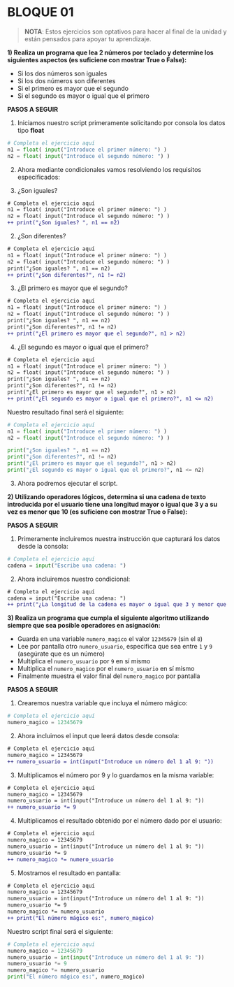 # BLOQUE 01

> **NOTA**: Estos ejercicios son optativos para hacer al final de la unidad y están pensados para apoyar tu aprendizaje.

**1) Realiza un programa que lea 2 números por teclado y determine los siguientes aspectos (es suficiene con mostrar True o False):**

* Si los dos números son iguales
* Si los dos números son diferentes
* Si el primero es mayor que el segundo
* Si el segundo es mayor o igual que el primero

**PASOS A SEGUIR**

1. Iniciamos nuestro script primeramente solicitando por consola los datos tipo **float**

```python
# Completa el ejercicio aquí
n1 = float( input("Introduce el primer número: ") )
n2 = float( input("Introduce el segundo número: ") )
```

2. Ahora mediante condicionales vamos resolviendo los requisitos especificados:

  1. ¿Son iguales?

```diff
# Completa el ejercicio aquí
n1 = float( input("Introduce el primer número: ") )
n2 = float( input("Introduce el segundo número: ") )
++ print("¿Son iguales? ", n1 == n2)
```

  2. ¿Son diferentes?

```diff
# Completa el ejercicio aquí
n1 = float( input("Introduce el primer número: ") )
n2 = float( input("Introduce el segundo número: ") )
print("¿Son iguales? ", n1 == n2)
++ print("¿Son diferentes?", n1 != n2)
```

  3. ¿El primero es mayor que el segundo?

```diff
# Completa el ejercicio aquí
n1 = float( input("Introduce el primer número: ") )
n2 = float( input("Introduce el segundo número: ") )
print("¿Son iguales? ", n1 == n2)
print("¿Son diferentes?", n1 != n2)
++ print("¿El primero es mayor que el segundo?", n1 > n2)
```

  4. ¿El segundo es mayor o igual que el primero?

```diff
# Completa el ejercicio aquí
n1 = float( input("Introduce el primer número: ") )
n2 = float( input("Introduce el segundo número: ") )
print("¿Son iguales? ", n1 == n2)
print("¿Son diferentes?", n1 != n2)
print("¿El primero es mayor que el segundo?", n1 > n2)
++ print("¿El segundo es mayor o igual que el primero?", n1 <= n2)
```

Nuestro resultado final será el siguiente:

```python
# Completa el ejercicio aquí
n1 = float( input("Introduce el primer número: ") )
n2 = float( input("Introduce el segundo número: ") )

print("¿Son iguales? ", n1 == n2)
print("¿Son diferentes?", n1 != n2)
print("¿El primero es mayor que el segundo?", n1 > n2)
print("¿El segundo es mayor o igual que el primero?", n1 <= n2)
```

3. Ahora podremos ejecutar el script.

**2) Utilizando operadores lógicos, determina si una cadena de texto introducida por el usuario tiene una longitud mayor o igual que 3 y a su vez es menor que 10 (es suficiene con mostrar True o False):**

​**PASOS A SEGUIR**

1. Primeramente incluiremos nuestra instrucción que capturará los datos desde la consola:

```python
# Completa el ejercicio aquí
cadena = input("Escribe una cadena: ")
```

2. Ahora incluiremos nuestro condicional:

```diff
# Completa el ejercicio aquí
cadena = input("Escribe una cadena: ")
++ print("¿La longitud de la cadena es mayor o igual que 3 y menor que 10?", len(cadena) >= 3 and len(cadena) < 10 )
```

**3) Realiza un programa que cumpla el siguiente algoritmo utilizando siempre que sea posible operadores en asignación:**

* Guarda en una variable `numero_magico` el valor `12345679` (sin el `8`)
* Lee por pantalla otro `numero_usuario`, especifica que sea entre `1` y `9` (asegúrate que es un número)
* Multiplica el `numero_usuario` por `9` en sí mismo
* Multiplica el `numero_magico` por el `numero_usuario` en sí mismo
* Finalmente muestra el valor final del `numero_magico` por pantalla

​**PASOS A SEGUIR**

1. Crearemos nuestra variable que incluya el número mágico:

```python
# Completa el ejercicio aquí
numero_magico = 12345679
```

2. Ahora incluimos el input que leerá datos desde consola:

```diff
# Completa el ejercicio aquí
numero_magico = 12345679
++ numero_usuario = int(input("Introduce un número del 1 al 9: "))
```

3. Multiplicamos el número por 9 y lo guardamos en la misma variable:

```diff
# Completa el ejercicio aquí
numero_magico = 12345679
numero_usuario = int(input("Introduce un número del 1 al 9: "))
++ numero_usuario *= 9
```

4. Multiplicamos el resultado obtenido por el número dado por el usuario:

```diff
# Completa el ejercicio aquí
numero_magico = 12345679
numero_usuario = int(input("Introduce un número del 1 al 9: "))
numero_usuario *= 9
++ numero_magico *= numero_usuario
```

5. Mostramos el resultado en pantalla:

```diff
# Completa el ejercicio aquí
numero_magico = 12345679
numero_usuario = int(input("Introduce un número del 1 al 9: "))
numero_usuario *= 9
numero_magico *= numero_usuario
++ print("El número mágico es:", numero_magico)
```

Nuestro script final será el siguiente:

```python
# Completa el ejercicio aquí
numero_magico = 12345679
numero_usuario = int(input("Introduce un número del 1 al 9: "))
numero_usuario *= 9
numero_magico *= numero_usuario
print("El número mágico es:", numero_magico)
```

